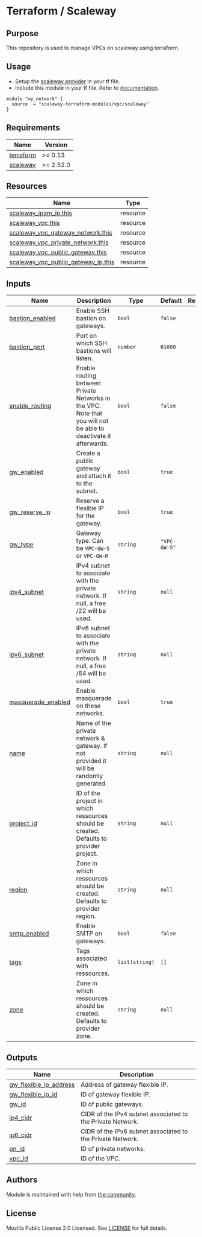 # Terraform / Scaleway

## Purpose

This repository is used to manage VPCs on scaleway using terraform.

## Usage

- Setup the [scaleway provider](https://www.terraform.io/docs/providers/scaleway/index.html) in your tf file.
- Include this module in your tf file. Refer to [documentation](https://www.terraform.io/docs/modules/sources.html#generic-git-repository).

```hcl
module "my_network" {
  source  = "scaleway-terraform-modules/vpc/scaleway"
}
```

<!-- BEGIN_TF_DOCS -->
## Requirements

| Name | Version |
|------|---------|
| <a name="requirement_terraform"></a> [terraform](#requirement_terraform) | >= 0.13 |
| <a name="requirement_scaleway"></a> [scaleway](#requirement_scaleway) | >= 2.52.0 |

## Resources

| Name | Type |
|------|------|
| [scaleway_ipam_ip.this](https://registry.terraform.io/providers/scaleway/scaleway/latest/docs/resources/ipam_ip) | resource |
| [scaleway_vpc.this](https://registry.terraform.io/providers/scaleway/scaleway/latest/docs/resources/vpc) | resource |
| [scaleway_vpc_gateway_network.this](https://registry.terraform.io/providers/scaleway/scaleway/latest/docs/resources/vpc_gateway_network) | resource |
| [scaleway_vpc_private_network.this](https://registry.terraform.io/providers/scaleway/scaleway/latest/docs/resources/vpc_private_network) | resource |
| [scaleway_vpc_public_gateway.this](https://registry.terraform.io/providers/scaleway/scaleway/latest/docs/resources/vpc_public_gateway) | resource |
| [scaleway_vpc_public_gateway_ip.this](https://registry.terraform.io/providers/scaleway/scaleway/latest/docs/resources/vpc_public_gateway_ip) | resource |

## Inputs

| Name | Description | Type | Default | Required |
|------|-------------|------|---------|:--------:|
| <a name="input_bastion_enabled"></a> [bastion_enabled](#input_bastion_enabled) | Enable SSH bastion on gateways. | `bool` | `false` | no |
| <a name="input_bastion_port"></a> [bastion_port](#input_bastion_port) | Port on which SSH bastions will listen. | `number` | `61000` | no |
| <a name="input_enable_routing"></a> [enable_routing](#input_enable_routing) | Enable routing between Private Networks in the VPC. Note that you will not be able to deactivate it afterwards. | `bool` | `false` | no |
| <a name="input_gw_enabled"></a> [gw_enabled](#input_gw_enabled) | Create a public gateway and attach it to the subnet. | `bool` | `true` | no |
| <a name="input_gw_reserve_ip"></a> [gw_reserve_ip](#input_gw_reserve_ip) | Reserve a flexible IP for the gateway. | `bool` | `true` | no |
| <a name="input_gw_type"></a> [gw_type](#input_gw_type) | Gateway type. Can be `VPC-GW-S` or `VPC-GW-M` | `string` | `"VPC-GW-S"` | no |
| <a name="input_ipv4_subnet"></a> [ipv4_subnet](#input_ipv4_subnet) | IPv4 subnet to associate with the private network. If null, a free /22 will be used. | `string` | `null` | no |
| <a name="input_ipv6_subnet"></a> [ipv6_subnet](#input_ipv6_subnet) | IPv6 subnet to associate with the private network. If null, a free /64 will be used. | `string` | `null` | no |
| <a name="input_masquerade_enabled"></a> [masquerade_enabled](#input_masquerade_enabled) | Enable masquerade on these networks. | `bool` | `true` | no |
| <a name="input_name"></a> [name](#input_name) | Name of the private network & gateway. If not provided it will be randomly generated. | `string` | `null` | no |
| <a name="input_project_id"></a> [project_id](#input_project_id) | ID of the project in which ressources should be created. Defaults to provider project. | `string` | `null` | no |
| <a name="input_region"></a> [region](#input_region) | Zone in which ressources should be created. Defaults to provider region. | `string` | `null` | no |
| <a name="input_smtp_enabled"></a> [smtp_enabled](#input_smtp_enabled) | Enable SMTP on gateways. | `bool` | `false` | no |
| <a name="input_tags"></a> [tags](#input_tags) | Tags associated with ressources. | `list(string)` | `[]` | no |
| <a name="input_zone"></a> [zone](#input_zone) | Zone in which ressources should be created. Defaults to provider zone. | `string` | `null` | no |

## Outputs

| Name | Description |
|------|-------------|
| <a name="output_gw_flexible_ip_address"></a> [gw_flexible_ip_address](#output_gw_flexible_ip_address) | Address of gateway flexible IP. |
| <a name="output_gw_flexible_ip_id"></a> [gw_flexible_ip_id](#output_gw_flexible_ip_id) | ID of gateway flexible IP. |
| <a name="output_gw_id"></a> [gw_id](#output_gw_id) | ID of public gateways. |
| <a name="output_ip4_cidr"></a> [ip4_cidr](#output_ip4_cidr) | CIDR of the IPv4 subnet associated to the Private Network. |
| <a name="output_ip6_cidr"></a> [ip6_cidr](#output_ip6_cidr) | CIDR of the IPv6 subnet associated to the Private Network. |
| <a name="output_pn_id"></a> [pn_id](#output_pn_id) | ID of private networks. |
| <a name="output_vpc_id"></a> [vpc_id](#output_vpc_id) | ID of the VPC. |
<!-- END_TF_DOCS -->

## Authors

Module is maintained with help from [the community](https://github.com/scaleway-terraform-modules/terraform-scaleway-vpc/graphs/contributors).

## License

Mozilla Public License 2.0 Licensed. See [LICENSE](https://github.com/scaleway-terraform-modules/terraform-scaleway-vpc/tree/master/LICENSE) for full details.
